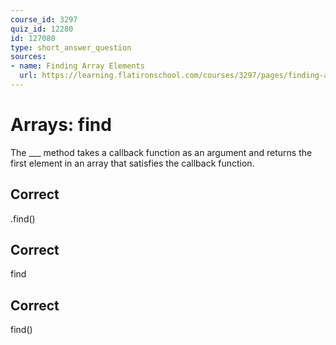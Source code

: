```yaml
---
course_id: 3297
quiz_id: 12280
id: 127080
type: short_answer_question
sources:
- name: Finding Array Elements
  url: https://learning.flatironschool.com/courses/3297/pages/finding-array-elements?module_item_id=143583
---
```


# Arrays: find

The \_\_\_ method takes a callback function as an argument and returns the first
element in an array that satisfies the callback function.

## Correct

.find()

## Correct

find

## Correct

find()
